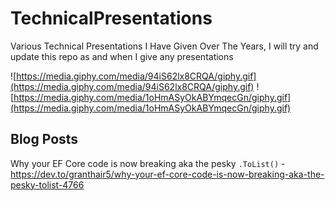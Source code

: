 # TechnicalPresentations
Various Technical Presentations I Have Given Over The Years, I will try and update this repo as and when I give any presentations 

![https://media.giphy.com/media/94iS62lx8CRQA/giphy.gif](https://media.giphy.com/media/94iS62lx8CRQA/giphy.gif)
![https://media.giphy.com/media/1oHmASyOkABYmqecGn/giphy.gif](https://media.giphy.com/media/1oHmASyOkABYmqecGn/giphy.gif)

## Blog Posts 

Why your EF Core code is now breaking aka the pesky `.ToList()` - https://dev.to/granthair5/why-your-ef-core-code-is-now-breaking-aka-the-pesky-tolist-4766

